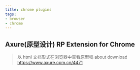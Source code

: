 ```yaml
---
title: chrome plugins
tags:
- browser
- chrome
---
```


## Axure(原型设计) RP Extension for Chrome
> 以 html 文档形式在浏览器中查看原型稿
  about download https://www.axure.com.cn/4471
